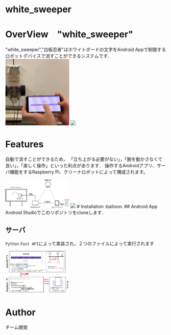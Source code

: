 # white_sweeper
# OverView　"white_sweeper"

"white_sweeper","白板忍者"はホワイトボードの文字をAndroid Appで制御するロボットデバイスで消すことができるシステムです．
<img src="img_readme/demo.png" width="200">
<img src="img_readme/all_pic.png" width="200">




# Features
自動で消すことができるため， 「立ち上がる必要がない」，「腕を動かさなくて良い」，「楽しく操作」といった利点があります．
操作するAndroidアプリ、サーバ機能をするRaspberry Pi、クリーナロボットによって構成されます。

<img src="img_readme/overview.png" width="200">
<img src="img_readme/back.png" width="200">
# Installation :balloon:
## Android App
Android Studioでこのリポジトリをcloneします．

## サーバ
`Python` `Fast API`によって実装され，２つのファイルによって実行されます

<img src="img_readme/api.png" width="200">

# Author
チーム開発
